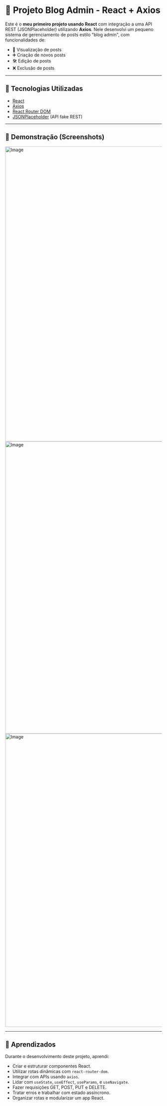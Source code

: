 
# 📝 Projeto Blog Admin - React + Axios

Este é o **meu primeiro projeto usando React** com integração a uma API REST (JSONPlaceholder) utilizando **Axios**. Nele desenvolvi um pequeno sistema de gerenciamento de posts estilo "blog admin", com funcionalidades de:

- 📄 Visualização de posts
- ➕ Criação de novos posts
- 🛠️ Edição de posts
- ❌ Exclusão de posts

---

## 🚀 Tecnologias Utilizadas

- [React](https://reactjs.org/)
- [Axios](https://axios-http.com/)
- [React Router DOM](https://reactrouter.com/)
- [JSONPlaceholder](https://jsonplaceholder.typicode.com/) (API fake REST)

---

## 📸 Demonstração (Screenshots)

<img width="1906" height="945" alt="Image" src="https://github.com/user-attachments/assets/e57b1c7e-8967-411e-87b9-89617d47d818" />
<img width="1917" height="936" alt="Image" src="https://github.com/user-attachments/assets/6d68b296-f8df-4235-a102-0bceab151c96" />
<img width="1915" height="940" alt="Image" src="https://github.com/user-attachments/assets/89ed1d76-9250-418e-be59-bc469949758c" />

---

## 🧠 Aprendizados

Durante o desenvolvimento deste projeto, aprendi:

- Criar e estruturar componentes React.
- Utilizar rotas dinâmicas com `react-router-dom`.
- Integrar com APIs usando `axios`.
- Lidar com `useState`, `useEffect`, `useParams`, e `useNavigate`.
- Fazer requisições GET, POST, PUT e DELETE.
- Tratar erros e trabalhar com estado assíncrono.
- Organizar rotas e modularizar um app React.
